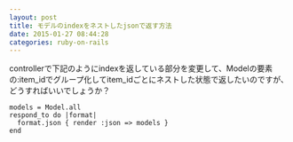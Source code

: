 ```yaml
---
layout: post
title: モデルのindexをネストしたjsonで返す方法
date: 2015-01-27 08:44:28
categories: ruby-on-rails
---
```

<!-- {% raw %} -->
<p>controllerで下記のようにindexを返している部分を変更して、Modelの要素の:item_idでグループ化してitem_idごとにネストした状態で返したいのですが、どうすればいいでしょうか？</p>

<pre><code>models = Model.all
respond_to do |format|
  format.json { render :json =&gt; models }
end
</code></pre>
<!-- {% endraw %} -->
